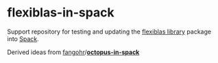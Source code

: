 # flexiblas-in-spack

Support repository for testing and updating the [flexiblas library](https://www.mpi-magdeburg.mpg.de/projects/flexiblas) package into [Spack](http://spack.readthedocs.io/).

Derived ideas from [fangohr](https://github.com/fangohr)/**[octopus-in-spack](https://github.com/fangohr/octopus-in-spack)**
